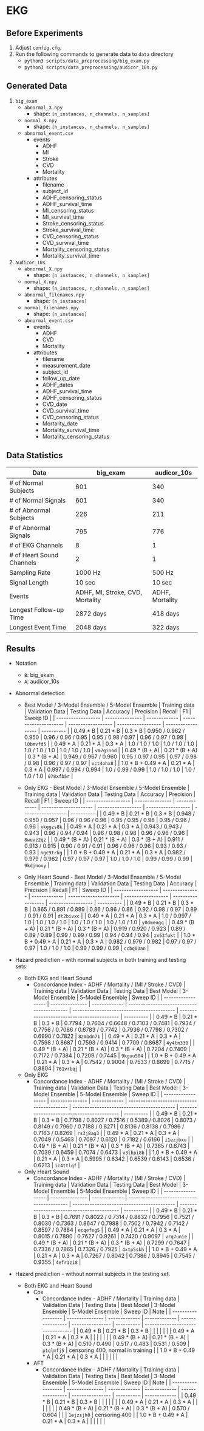 # EKG

## Before Experiments
1. Adjust `config.cfg`.
1. Run the following commands to generate data to `data` directory
    * `python3 scripts/data_preprocessing/big_exam.py`
    * `python3 scripts/data_preprocessing/audicor_10s.py`

## Generated Data
1. `big_exam`
    * `abnormal_X.npy`
        * shape: `[n_instances, n_channels, n_samples]`
    * `normal_X.npy`
        * shape: `[n_instances, n_channels, n_samples]`
    * `abnormal_event.csv`
        * events
            * ADHF
            * MI
            * Stroke
            * CVD
            * Mortality
        * attributes
            * filename
            * subject_id
            * ADHF_censoring_status
            * ADHF_survival_time
            * MI_censoring_status
            * MI_survival_time
            * Stroke_censoring_status
            * Stroke_survival_time
            * CVD_censoring_status
            * CVD_survival_time
            * Mortality_censoring_status
            * Mortality_survival_time
2. `audicor_10s`
    * `abnormal_X.npy`
        * shape: `[n_instances, n_channels, n_samples]`
    * `normal_X.npy`
        * shape: `[n_instances, n_channels, n_samples]`
    * `abnormal_filenames.npy`
        * shape: `[n_instances]`
    * `normal_filenames.npy`
        * shape: `[n_instances]`
    * `abnormal_event.csv`
        * events
            * ADHF
            * CVD
            * Mortality
        * attributes
            * filename
            * measurement_date
            * subject_id
            * follow_up_date
            * ADHF_dates
            * ADHF_survival_time
            * ADHF_censoring_status
            * CVD_date
            * CVD_survival_time
            * CVD_censoring_status
            * Mortality_date
            * Mortality_survival_time
            * Mortality_censoring_status

## Data Statistics
| Data                      	| big_exam                         	| audicor_10s     	|
|---------------------------	|----------------------------------	|-----------------	|
| # of Normal Subjects      	| 601                              	| 340              	|
| # of Normal Signals       	| 601                              	| 340              	|
| # of Abnormal Subjects    	| 226                              	| 211             	|
| # of Abnormal Signals     	| 795                             	| 776            	|
| # of EKG Channels         	| 8                                	| 1               	|
| # of Heart Sound Channels 	| 2                                	| 1               	|
| Sampling Rate             	| 1000 Hz                          	| 500 Hz          	|
| Signal Length             	| 10 sec                           	| 10 sec          	|
| Events                    	| ADHF, MI, Stroke, CVD, Mortality 	| ADHF, Mortality 	|
| Longest Follow-up Time    	| 2872 days                        	| 418 days        	|
| Longest Event Time    	    | 2048 days                         | 322 days         	|

## Results
* Notation
    * `B`: big_exam
    * `A`: audicor_10s
* Abnormal detection
    * Best Model / 3-Model Ensemble / 5-Model Ensemble
        | Training data      | Validation Data | Testing Data  | Accuracy              | Precision          | Recall             | F1                 | Sweep ID   |
        | ------------------ | --------------- | ------------- | --------------------- | ------------------ | ------------------ | ------------------ | ---------- |
        | 0.49 * B           | 0.21 * B        | 0.3 * B       | 0.950 / 0.962 / 0.950 | 0.96 / 0.96 / 0.95 | 0.95 / 0.98 / 0.97 | 0.96 / 0.97 / 0.98 | `l0bmvfd5` |
        | 0.49 * A           | 0.21 * A        | 0.3 * A       | 1.0 / 1.0 / 1.0       | 1.0 / 1.0 / 1.0    | 1.0 / 1.0 / 1.0    | 1.0 / 1.0 / 1.0    | `vm7ginod` |
        | 0.49 * (B + A)     | 0.21 * (B + A)  | 0.3 * (B + A) | 0.949 / 0.967 / 0.960 | 0.95 / 0.97 / 0.95 | 0.97 / 0.98 / 0.98 | 0.96 / 0.97 / 0.97 | `vct4ohx8` |
        | 1.0 * B + 0.49 * A | 0.21 * A        | 0.3 * A       | 0.997 / 0.994 / 0.994 | 1.0 / 0.99 / 0.99  | 1.0 / 1.0 / 1.0    | 1.0 / 1.0 / 1.0    | `078xfb5r` |
    * Only EKG - Best Model / 3-Model Ensemble / 5-Model Ensemble
        | Training data      | Validation Data | Testing Data  | Accuracy              | Precision          | Recall             | F1                 | Sweep ID   |
        | ------------------ | --------------- | ------------- | --------------------- | ------------------ | ------------------ | ------------------ | ---------- |
        | 0.49 * B           | 0.21 * B        | 0.3 * B       | 0.948 / 0.950 / 0.957 | 0.96 / 0.96 / 0.96 | 0.95 / 0.95 / 0.96 | 0.95 / 0.96 / 0.96 | `xkggzs8k` |
        | 0.49 * A           | 0.21 * A        | 0.3 * A       | 0.943 / 0.943 / 0.943 | 0.96 / 0.94 / 0.94 | 0.96 / 0.98 / 0.98 | 0.96 / 0.96 / 0.96 | `8wuvz2qz` |
        | 0.49 * (B + A)     | 0.21 * (B + A)  | 0.3 * (B + A) | 0.911 / 0.913 / 0.915 | 0.90 / 0.91 / 0.91 | 0.96 / 0.96 / 0.96 | 0.93 / 0.93 / 0.93 | `ngc9trkg` |
        | 1.0 * B + 0.49 * A | 0.21 * A        | 0.3 * A       | 0.982 / 0.979 / 0.982 | 0.97 / 0.97 / 0.97 | 1.0 / 1.0 / 1.0    | 0.99 / 0.99 / 0.99 | `9kdjnovy` |

    * Only Heart Sound - Best Model / 3-Model Ensemble / 5-Model Ensemble
        | Training data      | Validation Data | Testing Data  | Accuracy              | Precision          | Recall             | F1                 | Sweep ID   |
        | ------------------ | --------------- | ------------- | --------------------- | ------------------ | ------------------ | ------------------ | ---------- |
        | 0.49 * B           | 0.21 * B        | 0.3 * B       | 0.865 / 0.891 / 0.889 | 0.86 / 0.86 / 0.86 | 0.92 / 0.98 / 0.97 | 0.89 / 0.91 / 0.91 | `dt2bivxc` |
        | 0.49 * A           | 0.21 * A        | 0.3 * A       | 1.0 / 0.997 / 1.0     | 1.0 / 1.0 / 1.0    | 1.0 / 1.0 / 1.0    | 1.0 / 1.0 / 1.0    | `y0dmeugq` |
        | 0.49 * (B + A)     | 0.21 * (B + A)  | 0.3 * (B + A) | 0.919 / 0.920 / 0.923 | 0.89 / 0.89 / 0.89 | 0.99 / 0.99 / 0.99 | 0.94 / 0.94 / 0.94 | `zx53fukt` |
        | 1.0 * B + 0.49 * A | 0.21 * A        | 0.3 * A       | 0.982 / 0.979 / 0.982 | 0.97 / 0.97 / 0.97 | 1.0 / 1.0 / 1.0    | 0.99 / 0.99 / 0.99 | `ccbq03an` |

* Hazard prediction - with normal subjects in both training and testing sets
    * Both EKG and Heart Sound
        * Concordance Index - ADHF / Mortality / (MI / Stroke / CVD)
            | Training data      | Validation Data | Testing Data  | Best Model                                 | 3-Model Ensemble                           | 5-Model Ensemble                           | Sweep ID   |
            | ------------------ | --------------- | ------------- | ------------------------------------------ | ------------------------------------------ | ------------------------------------------ | ---------- |
            | 0.49 * B           | 0.21 * B        | 0.3 * B       | 0.7794 / 0.7604 / 0.6648 / 0.7103 / 0.7481 | 0.7934 / 0.7756 / 0.7086 / 0.6783 / 0.7742 | 0.7936 / 0.7798 / 0.7302 / 0.6990 / 0.7822 | `8zm1dn71` |
            | 0.49 * A           | 0.21 * A        | 0.3 * A       | 0.7598 / 0.8687                            | 0.7593 / 0.9414                            | 0.7709 / 0.8687                            | `4y4tn330` |
            | 0.49 * (B + A)     | 0.21 * (B + A)  | 0.3 * (B + A) | 0.7204 / 0.7409                            | 0.7172 / 0.7384                            | 0.7209 / 0.7445                            | `9kguu504` |
            | 1.0 * B + 0.49 * A | 0.21 * A        | 0.3 * A       | 0.7542 / 0.9004                            | 0.7533 / 0.8699                            | 0.7715 / 0.8804                            | `761vrbqj` |
    * Only EKG
        * Concordance Index - ADHF / Mortality / (MI / Stroke / CVD)
            | Training data      | Validation Data | Testing Data  | Best Model                                 | 3-Model Ensemble                           | 5-Model Ensemble                           | Sweep ID   |
            | ------------------ | --------------- | ------------- | ------------------------------------------ | ------------------------------------------ | ------------------------------------------ | ---------- |
            | 0.49 * B           | 0.21 * B        | 0.3 * B       | 0.7798 / 0.8027 / 0.7516 / 0.5389 / 0.8026 | 0.8073 / 0.8149 / 0.7960 / 0.7188 / 0.8271 | 0.8136 / 0.8138 / 0.7986 / 0.7163 / 0.8269 | `rs3j8ag3` |
            | 0.49 * A           | 0.21 * A        | 0.3 * A       | 0.7049 / 0.5463                            | 0.7097 / 0.6120                            | 0.7182 / 0.6166                            | `i1ezjbxu` |
            | 0.49 * (B + A)     | 0.21 * (B + A)  | 0.3 * (B + A) | 0.7365 / 0.6743                            | 0.7039 / 0.6459                            | 0.7074 / 0.6473                            | `v3lhpi8b` |
            | 1.0 * B + 0.49 * A | 0.21 * A        | 0.3 * A       | 0.5995 / 0.6342                            | 0.6539 / 0.6143                            | 0.6536 / 0.6213                            | `ic4ttlqf` |
    * Only Heart Sound
        * Concordance Index - ADHF / Mortality / (MI / Stroke / CVD)
            | Training data      | Validation Data | Testing Data  | Best Model                                 | 3-Model Ensemble                           | 5-Model Ensemble                           | Sweep ID   |
            | ------------------ | --------------- | ------------- | ------------------------------------------ | ------------------------------------------ | ------------------------------------------ | ---------- |
            | 0.49 * B           | 0.21 * B        | 0.3 * B       | 0.7691 / 0.8022 / 0.7314 / 0.8832 / 0.7956 | 0.7521 / 0.8030 / 0.7363 / 0.8647 / 0.7988 | 0.7502 / 0.7942 / 0.7142 / 0.8597 / 0.7884 | `ecqefeg5` |
            | 0.49 * A           | 0.21 * A        | 0.3 * A       | 0.8015 / 0.7890                            | 0.7627 / 0.9261                            | 0.7420 / 0.9097                            | `vrq7unie` |
            | 0.49 * (B + A)     | 0.21 * (B + A)  | 0.3 * (B + A) | 0.7299 / 0.7647                            | 0.7336 / 0.7865                            | 0.7326 / 0.7925                            | `4xtp5skh` |
            | 1.0 * B + 0.49 * A | 0.21 * A        | 0.3 * A       | 0.7267 / 0.8042                            | 0.7386 / 0.8945                            | 0.7545 / 0.9355                            | `4efr1zi8` |

* Hazard prediction - without normal subjects in the testing set.
    * Both EKG and Heart Sound
        * Cox
            * Concordance Index - ADHF / Mortality
                | Training data      | Validation Data | Testing Data  | Best Model    | 3-Model Ensemble | 5-Model Ensemble | Sweep ID   | Note                              |
                | ------------------ | --------------- | ------------- | ------------- | ---------------- | ---------------- | ---------- | --------------------------------- |
                | 0.49 * B           | 0.21 * B        | 0.3 * B       |               |                  |                  |            |                                   |
                | 0.49 * A           | 0.21 * A        | 0.3 * A       |               |                  |                  |            |                                   |
                | 0.49 * (B + A)     | 0.21 * (B + A)  | 0.3 * (B + A) | 0.510 / 0.490 | 0.517 / 0.483    | 0.531 / 0.509    | `p1qlmfj5` | censoring 400, normal in training |
                | 1.0 * B + 0.49 * A | 0.21 * A        | 0.3 * A       |               |                  |                  |            |                                   |
        * AFT
            * Concordance Index - ADHF / Mortality
                | Training data      | Validation Data | Testing Data  | Best Model    | 3-Model Ensemble | 5-Model Ensemble | Sweep ID   | Note          |
                | ------------------ | --------------- | ------------- | ------------- | ---------------- | ---------------- | ---------- | ------------- |
                | 0.49 * B           | 0.21 * B        | 0.3 * B       |               |                  |                  |            |               |
                | 0.49 * A           | 0.21 * A        | 0.3 * A       |               |                  |                  |            |               |
                | 0.49 * (B + A)     | 0.21 * (B + A)  | 0.3 * (B + A) | 0.570 / 0.604 |                  |                  | `1ejzsjh0` | censoring 400 |
                | 1.0 * B + 0.49 * A | 0.21 * A        | 0.3 * A       |               |                  |                  |            |               |
